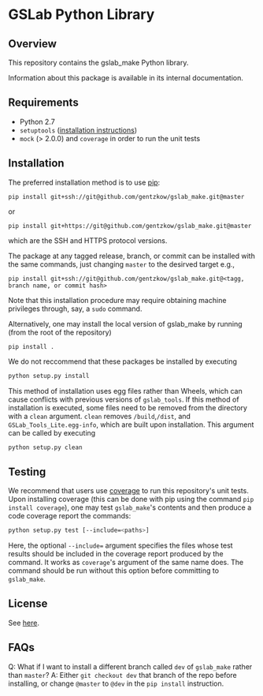 # GSLab Python Library

Overview
--------
This repository contains the gslab_make Python library.

Information about this package is available in its internal documentation. 

Requirements
------------
- Python 2.7 
- `setuptools` ([installation instructions](https://packaging.python.org/installing/))
- `mock` (> 2.0.0) and `coverage` in order to run the unit tests 

Installation
------------

The preferred installation method is to use [pip](https://pypi.python.org/pypi/pip):
```
pip install git+ssh://git@github.com/gentzkow/gslab_make.git@master
```
or
```
pip install git+https://git@github.com/gentzkow/gslab_make.git@master
```
which are the SSH and HTTPS protocol versions.

The package at any tagged release, branch, or commit can be installed with the same commands, just changing `master` to the desirved target e.g., 
```
pip install git+ssh://git@github.com/gentzkow/gslab_make.git@<tagg, branch name, or commit hash>
```


Note that this installation procedure may require obtaining machine privileges through,
say, a `sudo` command.


Alternatively, one may install the local version of gslab_make by running (from the root of the repository)

```
pip install .
```

We do not reccommend that these packages be installed by executing
```bash
python setup.py install
```
This method of installation uses egg files rather than Wheels, which can cause conflicts with previous versions of `gslab_tools`. If this method of installation is executed, some files need to be removed from the directory with a `clean` argument. `clean` removes `/build`,`/dist`, and `GSLab_Tools_Lite.egg-info`, which are built upon installation. This argument can be called by executing 

```bash
python setup.py clean
```


Testing
-------

We recommend that users use [coverage](https://pypi.python.org/pypi/coverage/) 
to run this repository's unit tests. Upon installing coverage (this can be done with
pip using the command `pip install coverage`), one may test `gslab_make`'s contents
and then produce a code coverage report the commands:

```bash
python setup.py test [--include=<paths>]
```

Here, the optional `--include=` argument specifies the files whose test results
should be included in the coverage report produced by the command. 
It works as `coverage`'s argument of the same name does. The command should be
run without this option before committing to `gslab_make`.


License
-------
See [here](https://github.com/gentzkow/gslab_make/blob/master/LICENSE.txt).

FAQs
-------

Q: What if I want to install a different branch called `dev` of `gslab_make` rather than `master`?
A: Either `git checkout dev` that branch of the repo before installing, or change `@master` to `@dev` in the `pip install` instruction.

